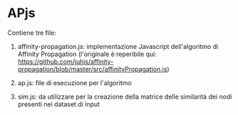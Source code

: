 # APjs

Contiene tre file:
1. affinity-propagation.js: implementazione Javascript dell'algoritmo di Affinity Propagation (l'originale è reperibile qui: https://github.com/juhis/affinity-propagation/blob/master/src/affinityPropagation.js)

2. ap.js: file di esecuzione per l'algoritmo

3. sim.js: da utilizzare per la creazione della matrice delle similarità dei nodi presenti nei dataset di input
